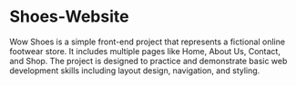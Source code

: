 # Shoes-Website
Wow Shoes is a simple front-end project that represents a fictional online footwear store. It includes multiple pages like Home, About Us, Contact, and Shop. The project is designed to practice and demonstrate basic web development skills including layout design, navigation, and styling.

